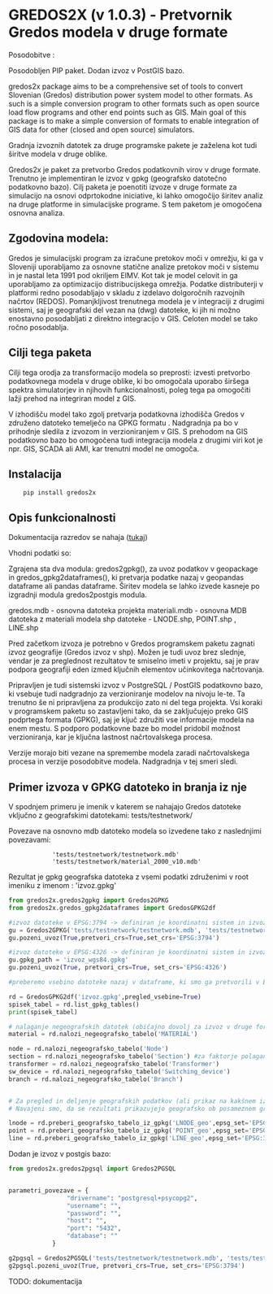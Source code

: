 # GREDOS2X (v 1.0.3) - Pretvornik Gredos modela v druge formate 

Posodobitve : 

Posodobljen PIP paket.  Dodan izvoz v PostGIS bazo. 

gredos2x package aims to be a comprehensive set of tools to convert Slovenian (Gredos) distribution power system model to other formats. 
As such is a simple conversion program to other formats such as open source load flow programs and other end points such as GIS. 
Main goal of this package is to make a simple conversion of formats to enable integration of GIS data for other (closed and open source) simulators.

Gradnja izvoznih datotek za druge programske pakete je zaželena kot tudi širitve modela v druge oblike. 

Gredos2x je paket za pretvorbo Gredos podatkovnih virov v druge formate. Trenutno je implementiran le izvoz v gpkg (geografsko datotečno podatkovno bazo). 
Cilj paketa je poenotiti izvoze v druge formate za simulacijo na osnovi odprtokodne iniciative, ki lahko omogočijo širitev analiz na druge platforme in 
simulacijske programe. S tem paketom je omogočena osnovna analiza. 

## Zgodovina modela: 

Gredos je simulacijski program za izračune pretokov moči v omrežju, ki ga v Sloveniji uporabljamo za 
osnovne statične analize pretokov moči v sistemu in je nastal leta 1991 pod okriljem EIMV. Kot tak je model celovit in ga uporabljamo za optimizacijo distribucijskega omrežja. Podatke distributerji v platformi redno posodabljajo v skladu z izdelavo dolgoročnih razvojnih načrtov (REDOS). Pomanjkljivost trenutnega modela je v integraciji z drugimi sistemi, saj je geografski del vezan na (dwg) datoteke, ki jih ni možno enostavno posodabljati z direktno integracijo v GIS. Celoten model se tako ročno posodablja. 

## Cilji tega paketa 

Cilji tega orodja za transformacijo modela so preprosti: izvesti pretvorbo podatkovnega modela v druge oblike, ki bo omogočala uporabo širšega spektra simulatorjev in njihovih funkcionalnosti, poleg tega pa omogočiti lažji prehod na integriran model z GIS. 

V izhodišču model tako zgolj pretvarja podatkovna izhodišča Gredos v združeno datoteko temelječo na GPKG formatu . Nadgradnja pa bo v prihodnje sledila z izvozom in verzioniranjem v GIS. S prehodom na GIS podatkovno bazo bo omogočena tudi integracija modela z drugimi viri kot je npr. GIS, SCADA ali AMI, kar trenutni model ne omogoča. 
 
##  Instalacija

        pip install gredos2x


## Opis funkcionalnosti 

Dokumentacija razredov se nahaja ([tukaj](https://gskrt.github.io/gredos2x/index.html))

Vhodni podatki so: 

Zgrajena sta dva modula: gredos2gpkg(), za uvoz podatkov v geopackage in gredos_gpkg2dataframes(), ki pretvarja podatke nazaj v geopandas dataframe ali pandas dataframe. Širitev modela se lahko izvede kasneje po izgradnji modula gredos2postgis modula. 

gredos.mdb - osnovna datoteka projekta
materiali.mdb - osnovna MDB datoteka z materiali modela
shp datoteke - LNODE.shp, POINT.shp , LINE.shp

Pred začetkom izvoza je potrebno v Gredos programskem paketu zagnati izvoz geografije (Gredos izvoz v shp). Možen je tudi uvoz brez slednje, vendar je 
za preglednost rezultatov te smiselno imeti v projektu, saj je prav podpora geografiji eden izmed ključnih elementov učinkovitega načrtovanja. 

Pripravljen je tudi sistemski izvoz v PostgreSQL / PostGIS podatkovno bazo, ki vsebuje tudi nadgradnjo za verzioniranje modelov na nivoju le-te. 
Ta trenutno še ni pripravljena za produkcijo zato ni del tega projekta. 
Vsi koraki v programskem paketu so zastavljeni tako, da se zaključujejo preko GIS podprtega formata (GPKG), saj je ključ združiti vse informacije modela na enem mestu. 
S podporo podatkovne baze bo model pridobil možnost verzioniranja, kar je ključna lastnost načrtovalskega procesa. 

Verzije morajo biti vezane na spremembe modela zaradi načrtovalskega procesa in verzije posodobitve modela. Nadgradnja v tej smeri sledi.


## Primer izvoza v GPKG datoteko in branja iz nje 

V spodnjem primeru je imenik v katerem se nahajajo Gredos datoteke vključno z geografskimi datotekami: tests/testnetwork/

Povezave na osnovno mdb datoteko modela so izvedene tako z naslednjimi povezavami: 

                'tests/testnetwork/testnetwork.mdb'
                'tests/testnetwork/material_2000_v10.mdb'

Rezultat je gpkg geografska datoteka z vsemi podatki združenimi v root imeniku z imenom : 'izvoz.gpkg'



```python
from gredos2x.gredos2gpkg import Gredos2GPKG
from gredos2x.gredos_gpkg2dataframes import GredosGPKG2df

#izvoz datoteke v EPSG:3794 -> definiran je koordinatni sistem in izvoz v datoteko 'izvoz.gpkg'
gu = Gredos2GPKG('tests/testnetwork/testnetwork.mdb', 'tests/testnetwork/material_2000_v10.mdb','izvoz.gpkg')
gu.pozeni_uvoz(True,pretvori_crs=True,set_crs='EPSG:3794')

#izvoz datoteke v EPSG:4326 -> definiran je koordinatni sistem in izvoz v datoteko 'izvoz_wgs84.gpkg'
gu.gpkg_path = 'izvoz_wgs84.gpkg'
gu.pozeni_uvoz(True, pretvori_crs=True, set_crs='EPSG:4326')

#preberemo vsebino datoteke nazaj v dataframe, ki smo ga pretvorili v EPSG:3794

rd = GredosGPKG2df('izvoz.gpkg',pregled_vsebine=True)
spisek_tabel = rd.list_gpkg_tables()
print(spisek_tabel)

# nalaganje negeografskih datotek (običajno dovolj za izvoz v druge formate in sestavo modela)
material = rd.nalozi_negeografsko_tabelo('MATERIAL')

node = rd.nalozi_negeografsko_tabelo('Node')
section = rd.nalozi_negeografsko_tabelo('Section') #za faktorje polaganja 
transformer = rd.nalozi_negeografsko_tabelo('Transformer')
sw_device = rd.nalozi_negeografsko_tabelo('Switching_device')
branch = rd.nalozi_negeografsko_tabelo('Branch')


# Za pregled in deljenje geografskih podatkov (ali prikaz na kakšnem izmed GIS Python prikazovalniku)
# Navajeni smo, da se rezultati prikazujejo geografsko ob posameznem grafičnem elementu na zemljevidu, kar je dobra praksa za SNO še posebej pa za NNO omrežje

lnode = rd.preberi_geografsko_tabelo_iz_gpkg('LNODE_geo',epsg_set='EPSG:3794')
point = rd.preberi_geografsko_tabelo_iz_gpkg('POINT_geo',epsg_set='EPSG:3794')
line = rd.preberi_geografsko_tabelo_iz_gpkg('LINE_geo',epsg_set='EPSG:3794')
```

Dodan je izvoz v postgis bazo: 
```python
from gredos2x.gredos2pgsql import Gredos2PGSQL


parametri_povezave = {
                "drivername": "postgresql+psycopg2",
                "username": "",
                "password": "",
                "host": "",
                "port": "5432",
                "database": ""
            }

g2pgsql = Gredos2PGSQL('tests/testnetwork/testnetwork.mdb', 'tests/testnetwork/material_2000_v10.mdb',parametri_povezave_pgsql=parametri_povezave)
g2pgsql.pozeni_uvoz(True, pretvori_crs=True, set_crs='EPSG:3794')
```

TODO: dokumentacija